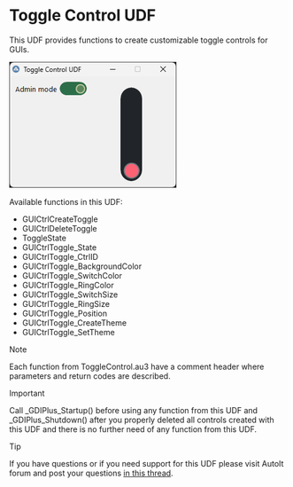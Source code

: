 # Toggle Control UDF

This UDF provides functions to create customizable toggle controls for GUIs.

![An example of horizontal and vertical toggles.](/assets/toggle-control.png)

Available functions in this UDF:
* GUICtrlCreateToggle
* GUICtrlDeleteToggle
* ToggleState
* GUICtrlToggle_State
* GUICtrlToggle_CtrlID
* GUICtrlToggle_BackgroundColor
* GUICtrlToggle_SwitchColor
* GUICtrlToggle_RingColor
* GUICtrlToggle_SwitchSize
* GUICtrlToggle_RingSize
* GUICtrlToggle_Position
* GUICtrlToggle_CreateTheme
* GUICtrlToggle_SetTheme

> [!NOTE]
> Each function from ToggleControl.au3 have a comment header where parameters and return codes are described.

> [!IMPORTANT]
> Call _GDIPlus_Startup() before using any function from this UDF and _GDIPlus_Shutdown() after you properly deleted all controls created with this UDF and there is no further need of any function from this UDF.

> [!TIP]
> If you have questions or if you need support for this UDF please visit AutoIt forum and post your questions [in this thread](https://www.autoitscript.com/forum/topic/211024-toggle-control-udf/).
